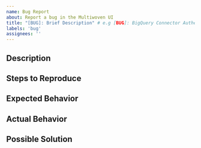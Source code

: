 ```yaml
---
name: Bug Report
about: Report a bug in the Multiwoven UI
title: "[BUG]: Brief Description" # e.g [BUG]: BigQuery Connector Authentication Failure
labels: 'bug'
assignees: ''
---
```


## Description
<!-- A clear and concise description of what the bug is e.g BigQuery connector fails to authenticate with valid credentials. Attach screenshots as well for more clarity. -->

## Steps to Reproduce
<!-- Steps to reproduce the behavior e.g. 1. Enter BigQuery credentials. 2. Attempt to connect. 3. Observe authentication failure. -->

## Expected Behavior
<!-- A clear and concise description of what you expected to happen e.g. Connector should authenticate successfully and proceed to next step to finalise the creation process. -->

## Actual Behavior
<!-- What actually happened e.g. Authentication fails and returns an 'Invalid Credentials' error. -->

## Possible Solution
<!-- Not obligatory, but suggest a fix/reason for the bug e.g. Review and update the authentication module in the BigQuery connector. -->

